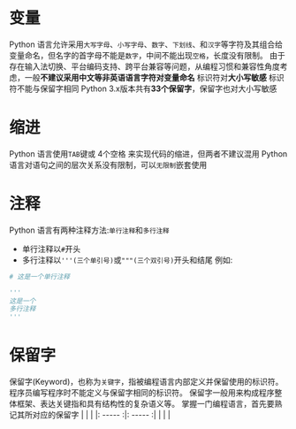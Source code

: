 # 变量
Python 语言允许采用`大写字母`、`小写字母`、`数字`、`下划线`、和`汉字`等字符及其组合给变量命名，但名字的首字母不能是`数字`，中间不能出现`空格`，长度没有限制。
由于存在输入法切换、平台编码支持、跨平台兼容等问题，从编程习惯和兼容性角度考虑，一般**不建议采用中文等非英语语言字符对变量命名**
标识符对**大小写敏感**
标识符不能与保留字相同
Python 3.x版本共有**33个保留字**，保留字也对大小写敏感

# 缩进
Python 语言使用`TAB`键或 4个空格 来实现代码的缩进，但两者不建议混用
Python 语言对语句之间的层次关系没有限制，可以`无限制`嵌套使用

# 注释
Python 语言有两种注释方法:`单行注释`和`多行注释`
+ 单行注释以`#`开头
+ 多行注释以`'''(三个单引号)`或`"""(三个双引号)`开头和结尾
例如:
```python
# 这是一个单行注释

'''
这是一个
多行注释
'''
```

# 保留字
保留字(Keyword)，也称为`关键字`，指被编程语言内部定义并保留使用的标识符。程序员编写程序时不能定义与保留字相同的标识符。
保留字一般用来构成程序整体框架、表达关键指和具有结构性的复杂语义等。
掌握一门编程语言，首先要熟记其所对应的保留字
|         |         |
|: ----- :|: ----- :|
|         |         |
